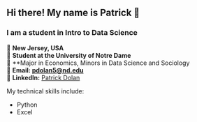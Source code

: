 ## Hi there! My name is Patrick 👋

### I am a student in Intro to Data Science

  📍 **New Jersey, USA**   
  🏫 **Student at the University of Notre Dame**   
  📝 **Major in Economics, Minors in Data Science and Sociology   
  📧 **Email: pdolan5@nd.edu**    
  🔗 **LinkedIn:** [Patrick Dolan](www.linkedin.com/in/patrick-dolan-7923412a9)    

My technical skills include:
- Python
- Excel

<!--
**pdolan32/pdolan32** is a ✨ _special_ ✨ repository because its `README.md` (this file) appears on your GitHub profile.

Here are some ideas to get you started:

- 🔭 I’m currently working on ...
- 🌱 I’m currently learning ...
- 👯 I’m looking to collaborate on ...
- 🤔 I’m looking for help with ...
- 💬 Ask me about ...
- 📫 How to reach me: ...
- 😄 Pronouns: ...
- ⚡ Fun fact: ...
-->
